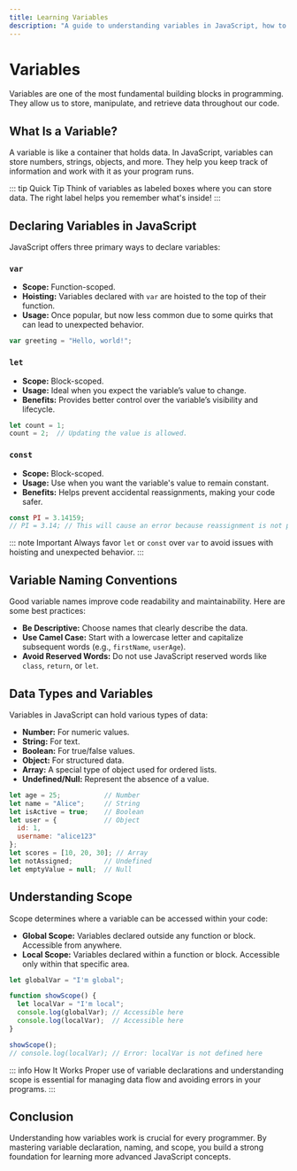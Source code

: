 ```yaml
---
title: Learning Variables
description: "A guide to understanding variables in JavaScript, how to declare them, and why they work the way they do."
---
```


# Variables

Variables are one of the most fundamental building blocks in programming. They allow us to store, manipulate, and retrieve data throughout our code.

## What Is a Variable?

A variable is like a container that holds data. In JavaScript, variables can store numbers, strings, objects, and more. They help you keep track of information and work with it as your program runs.

::: tip Quick Tip
Think of variables as labeled boxes where you can store data. The right label helps you remember what's inside!
:::

## Declaring Variables in JavaScript

JavaScript offers three primary ways to declare variables:

### `var`

- **Scope:** Function-scoped.
- **Hoisting:** Variables declared with `var` are hoisted to the top of their function.
- **Usage:** Once popular, but now less common due to some quirks that can lead to unexpected behavior.

```javascript
var greeting = "Hello, world!";
```

### `let`

- **Scope:** Block-scoped.
- **Usage:** Ideal when you expect the variable’s value to change.
- **Benefits:** Provides better control over the variable’s visibility and lifecycle.

```javascript
let count = 1;
count = 2;  // Updating the value is allowed.
```

### `const`

- **Scope:** Block-scoped.
- **Usage:** Use when you want the variable's value to remain constant.
- **Benefits:** Helps prevent accidental reassignments, making your code safer.

```javascript
const PI = 3.14159;
// PI = 3.14; // This will cause an error because reassignment is not permitted.
```

::: note Important
Always favor `let` or `const` over `var` to avoid issues with hoisting and unexpected behavior.
:::

## Variable Naming Conventions

Good variable names improve code readability and maintainability. Here are some best practices:

- **Be Descriptive:** Choose names that clearly describe the data.
- **Use Camel Case:** Start with a lowercase letter and capitalize subsequent words (e.g., `firstName`, `userAge`).
- **Avoid Reserved Words:** Do not use JavaScript reserved words like `class`, `return`, or `let`.

## Data Types and Variables

Variables in JavaScript can hold various types of data:

- **Number:** For numeric values.
- **String:** For text.
- **Boolean:** For true/false values.
- **Object:** For structured data.
- **Array:** A special type of object used for ordered lists.
- **Undefined/Null:** Represent the absence of a value.

```javascript
let age = 25;           // Number
let name = "Alice";     // String
let isActive = true;    // Boolean
let user = {            // Object
  id: 1,
  username: "alice123"
};
let scores = [10, 20, 30]; // Array
let notAssigned;        // Undefined
let emptyValue = null;  // Null
```

## Understanding Scope

Scope determines where a variable can be accessed within your code:

- **Global Scope:** Variables declared outside any function or block. Accessible from anywhere.
- **Local Scope:** Variables declared within a function or block. Accessible only within that specific area.

```javascript
let globalVar = "I'm global";

function showScope() {
  let localVar = "I'm local";
  console.log(globalVar); // Accessible here
  console.log(localVar);  // Accessible here
}

showScope();
// console.log(localVar); // Error: localVar is not defined here
```

::: info How It Works
Proper use of variable declarations and understanding scope is essential for managing data flow and avoiding errors in your programs.
:::

## Conclusion

Understanding how variables work is crucial for every programmer. By mastering variable declaration, naming, and scope, you build a strong foundation for learning more advanced JavaScript concepts.

